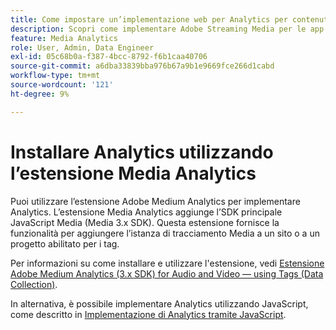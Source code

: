 ```yaml
---
title: Come impostare un’implementazione web per Analytics per contenuti in streaming
description: Scopri come implementare Adobe Streaming Media per le app web.
feature: Media Analytics
role: User, Admin, Data Engineer
exl-id: 05c68b0a-f387-4bcc-8792-f6b1caa40706
source-git-commit: a6dba33839bba976b67a9b1e9669fce266d1cabd
workflow-type: tm+mt
source-wordcount: '121'
ht-degree: 9%

---
```


# Installare Analytics utilizzando l’estensione Media Analytics

Puoi utilizzare l’estensione Adobe Medium Analytics per implementare Analytics. L’estensione Media Analytics aggiunge l’SDK principale JavaScript Media (Media 3.x SDK). Questa estensione fornisce la funzionalità per aggiungere l’istanza di tracciamento Media a un sito o a un progetto abilitato per i tag.

Per informazioni su come installare e utilizzare l&#39;estensione, vedi [Estensione Adobe Medium Analytics (3.x SDK) for Audio and Video — using Tags (Data Collection)](https://experienceleague.adobe.com/docs/experience-platform/tags/extensions/adobe/media-analytics-3x/overview.html?lang=it).

In alternativa, è possibile implementare Analytics utilizzando JavaScript, come descritto in [Implementazione di Analytics tramite JavaScript](/help/implementation/media-sdk/setup/web-implementation.md).
